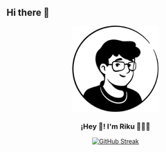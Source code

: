 ## Hi there 👋
<p align="center" width="300">
   <img align="center" width="200" src="https://github.com/IRikune/IRikune/blob/main/assets/riku.webp" />
   <h3 align="center">¡Hey 👋! I'm Riku 👨🏻‍💻</h3>
</p>

<p align="center" width="300">
<a href="https://git.io/streak-stats">
<img src="https://streak-stats.demolab.com?user=riku&theme=react&hide_border=true" alt="GitHub Streak" />
</a>
</p>
